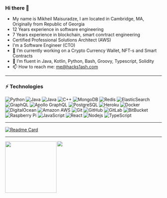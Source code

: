 ### Hi there 👋
- My name is Mikheil Maisuradze, I am located in Cambridge, MA, Originally from Republic of Georgia
- 12 Years experience in software engineering
- 7 Years experience in blockchain, smart conrtract engineering
- Certified Professional Solutions Architect (AWS)
- I'm a Software Engineer (CTO)
- 🔭 I’m currently working on a Crypto Currency Wallet, NFT-s and Smart Contracts
- 🌱 I’m fluent in Java, Kotlin, Python, Bash, Groovy, Typescript, Solidity
- 📫 How to reach me: me@hacks1ash.com
---

### ⚡ Technologies
![Python](https://img.shields.io/badge/-Python-black?style=flat-square&logo=Python)
![Java](https://img.shields.io/badge/-java-E34A86?style=flat-square&logo=java)
![Java](https://img.shields.io/badge/-kotlin-black?style=flat-square&logo=kotlin)
![C++](https://img.shields.io/badge/-C++-00599C?style=flat-square&logo=c)
![MongoDB](https://img.shields.io/badge/-MongoDB-black?style=flat-square&logo=mongodb)
![Redis](https://img.shields.io/badge/-Redis-black?style=flat-square&logo=Redis)
![ElasticSearch](https://img.shields.io/badge/-ElasticSearch-005571?style=flat-square&logo=elasticsearch)
![GraphQL](https://img.shields.io/badge/-GraphQL-E10098?style=flat-square&logo=graphql)
![Apollo GraphQL](https://img.shields.io/badge/-Apollo%20GraphQL-311C87?style=flat-square&logo=apollo-graphql)
![PostgreSQL](https://img.shields.io/badge/-PostgreSQL-orange?style=flat-square&logo=postgresql)
![Heroku](https://img.shields.io/badge/-Heroku-430098?style=flat-square&logo=heroku)
![Docker](https://img.shields.io/badge/-Docker-black?style=flat-square&logo=docker)
![DigitalOcean](https://img.shields.io/badge/-Digital%20Ocean-darkblue?style=flat-square&logo=digitalocean)
![Amazon AWS](https://img.shields.io/badge/Amazon%20AWS-232F3E?style=flat-square&logo=amazon-aws)
![Git](https://img.shields.io/badge/-Git-black?style=flat-square&logo=git)
![GitHub](https://img.shields.io/badge/-GitHub-181717?style=flat-square&logo=github)
![GitLab](https://img.shields.io/badge/-GitLab-FCA121?style=flat-square&logo=gitlab)
![BitBucket](https://img.shields.io/badge/-BitBucket-darkblue?style=flat-square&logo=bitbucket)
![Raspberry Pi](https://img.shields.io/badge/-Raspberry%20Pi-C51A4A?style=flat-square&logo=Raspberry-Pi)
![JavaScript](https://img.shields.io/badge/-JavaScript-black?style=flat-square&logo=javascript)
![React](https://img.shields.io/badge/-React-black?style=flat-square&logo=react)
![Nodejs](https://img.shields.io/badge/-Nodejs-black?style=flat-square&logo=Node.js)
![TypeScript](https://img.shields.io/badge/-TypeScript-red?style=flat-square&logo=typescript)

---

[![Readme Card](https://github-readme-stats.vercel.app/api/pin/?username=hacks1ash&repo=cryptocurrency-wallet&theme=dark)](https://github.com/hacks1ash/cryptocurrency-wallet)


---
<div>
  <img height="165" align="left" src="https://github-readme-stats.vercel.app/api?username=hacks1ash&count_private=true&show_icons=true&include_all_commits=true&theme=dark" />
  <img src="https://github-readme-stats.vercel.app/api/top-langs/?username=hacks1ash&layout=compact&theme=dark&count_private=true" />
</div>
